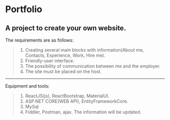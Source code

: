 # Portfolio

A project to create your own website.
---
The requirements are as follows:
>1. Сreating several main blocks with information(About me, Contacts, Experience, Work, Hire me).
>2. Friendly-user interface.
>3. The possibility of communication between me and the employer.
>4. The site must be placed on the host.
---
Equipment and tools:
>1. ReactJS(js), ReactBootstrap, MaterialUI.
>2. ASP.NET CORE(WEB API), EntityFrameworkCore.
>3. MySql
>4. Fiddler, Postman, ajax.
The information will be updated.
